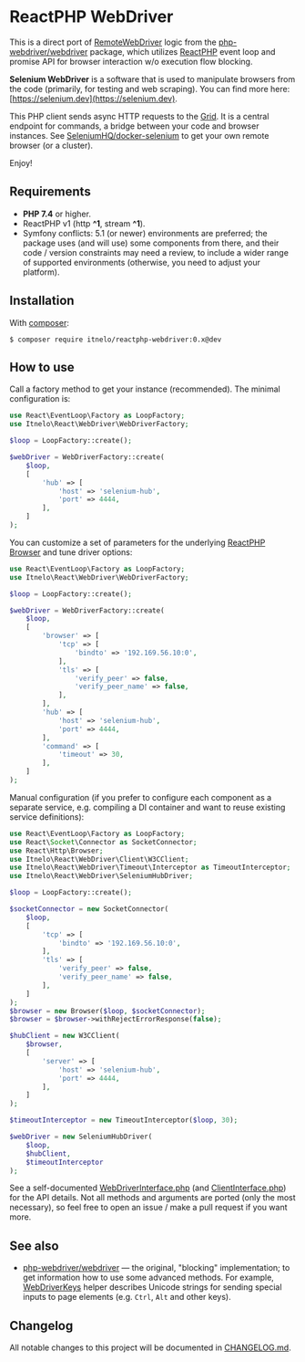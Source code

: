 
# ReactPHP WebDriver

This is a direct port of [RemoteWebDriver](https://github.com/php-webdriver/php-webdriver/blob/1.8.3/lib/Remote/RemoteWebDriver.php)
logic from the [php-webdriver/webdriver](https://github.com/php-webdriver/php-webdriver) package, which utilizes [ReactPHP](https://github.com/reactphp/reactphp)
event loop and promise API for browser interaction w/o execution flow blocking.

**Selenium WebDriver** is a software that is used to manipulate browsers from the code (primarily, for testing and web scraping).
You can find more here: [https://selenium.dev](https://selenium.dev).

This PHP client sends async HTTP requests to the [Grid](https://www.selenium.dev/documentation/en/grid). It is a central
endpoint for commands, a bridge between your code and browser instances. See
[SeleniumHQ/docker-selenium](https://github.com/SeleniumHQ/docker-selenium) to get your own remote browser (or a cluster).

Enjoy!

## Requirements

- **PHP 7.4** or higher.
- ReactPHP v1 (http **^1**, stream **^1**).
- Symfony conflicts: 5.1 (or newer) environments are preferred; the package uses (and will use) some components from
there, and their code / version constraints may need a review, to include a wider range of supported environments
(otherwise, you need to adjust your platform).

## Installation

With [composer](https://getcomposer.org/download):

```
$ composer require itnelo/reactphp-webdriver:0.x@dev
```

## How to use

Call a factory method to get your instance (recommended). The minimal configuration is:

```php
use React\EventLoop\Factory as LoopFactory;
use Itnelo\React\WebDriver\WebDriverFactory;

$loop = LoopFactory::create();

$webDriver = WebDriverFactory::create(
    $loop,
    [
        'hub' => [
            'host' => 'selenium-hub',
            'port' => 4444,
        ],
    ]
);
```

You can customize a set of parameters for the underlying [ReactPHP Browser](https://github.com/reactphp/http#browser)
and tune driver options:

```php
use React\EventLoop\Factory as LoopFactory;
use Itnelo\React\WebDriver\WebDriverFactory;

$loop = LoopFactory::create();

$webDriver = WebDriverFactory::create(
    $loop,
    [
        'browser' => [
            'tcp' => [
                'bindto' => '192.169.56.10:0',
            ],
            'tls' => [
                'verify_peer' => false,
                'verify_peer_name' => false,
            ],
        ],
        'hub' => [
            'host' => 'selenium-hub',
            'port' => 4444,
        ],
        'command' => [
            'timeout' => 30,
        ],
    ]
);
```

Manual configuration (if you prefer to configure each component as a separate service, e.g. compiling a DI container
and want to reuse existing service definitions):

```php
use React\EventLoop\Factory as LoopFactory;
use React\Socket\Connector as SocketConnector;
use React\Http\Browser;
use Itnelo\React\WebDriver\Client\W3CClient;
use Itnelo\React\WebDriver\Timeout\Interceptor as TimeoutInterceptor;
use Itnelo\React\WebDriver\SeleniumHubDriver;

$loop = LoopFactory::create();

$socketConnector = new SocketConnector(
    $loop,
    [
        'tcp' => [
            'bindto' => '192.169.56.10:0',
        ],
        'tls' => [
            'verify_peer' => false,
            'verify_peer_name' => false,
        ],
    ]
);
$browser = new Browser($loop, $socketConnector);
$browser = $browser->withRejectErrorResponse(false);

$hubClient = new W3CClient(
    $browser,
    [
        'server' => [
            'host' => 'selenium-hub',
            'port' => 4444,
        ],
    ]
);

$timeoutInterceptor = new TimeoutInterceptor($loop, 30);

$webDriver = new SeleniumHubDriver(
    $loop,
    $hubClient,
    $timeoutInterceptor
);
```

See a self-documented [WebDriverInterface.php](src/WebDriverInterface.php) (and [ClientInterface.php](src/ClientInterface.php))
for the API details. Not all methods and arguments are ported (only the most necessary), so feel free to open
an issue / make a pull request if you want more.

## See also

- [php-webdriver/webdriver](https://github.com/php-webdriver/php-webdriver) — the original, "blocking" implementation;
to get information how to use some advanced methods. For example, [WebDriverKeys](https://github.com/php-webdriver/php-webdriver/blob/main/lib/WebDriverKeys.php#L10)
helper describes Unicode strings for sending special inputs to page elements (e.g. `Ctrl`, `Alt` and other keys).

## Changelog

All notable changes to this project will be documented in [CHANGELOG.md](CHANGELOG.md).